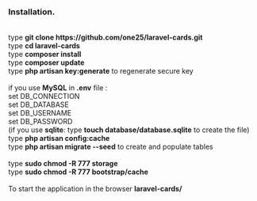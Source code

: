 <h3>Installation.</h3>
<br>type <b>git clone https://github.com/one25/laravel-cards.git</b> 
<br>type <b>cd laravel-cards</b>
<br>type <b>composer install</b>
<br>type <b>composer update</b>
<br>type <b>php artisan key:generate</b> to regenerate secure key
<br>
<br>if you use <b>MySQL</b> in <b>.env</b> file :
<br>    set DB_CONNECTION
<br>    set DB_DATABASE
<br>    set DB_USERNAME
<br>    set DB_PASSWORD
<br>
(if you use <b>sqlite</b>: type <b>touch database/database.sqlite</b> to create the file)
<br>type <b>php artisan config:cache</b>   
<br>type <b>php artisan migrate --seed</b> to create and populate tables
<br>
<br>type <b>sudo chmod -R 777 storage</b>
<br>type <b>sudo chmod -R 777 bootstrap/cache</b>
<br>
<br>To start the application in the browser <b>laravel-cards/</b>